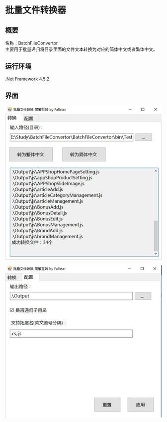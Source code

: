 # 批量文件转换器

## 概要
名称：BatchFileConvertor        
主要用于批量递归将目录里面的文件文本转换为对应的简体中文或者繁体中文。

## 运行环境
.Net Framework 4.5.2   


## 界面

![shot](/Assets/Shot1.jpg "shot")


![shot](/Assets/Shot2.jpg "shot")
